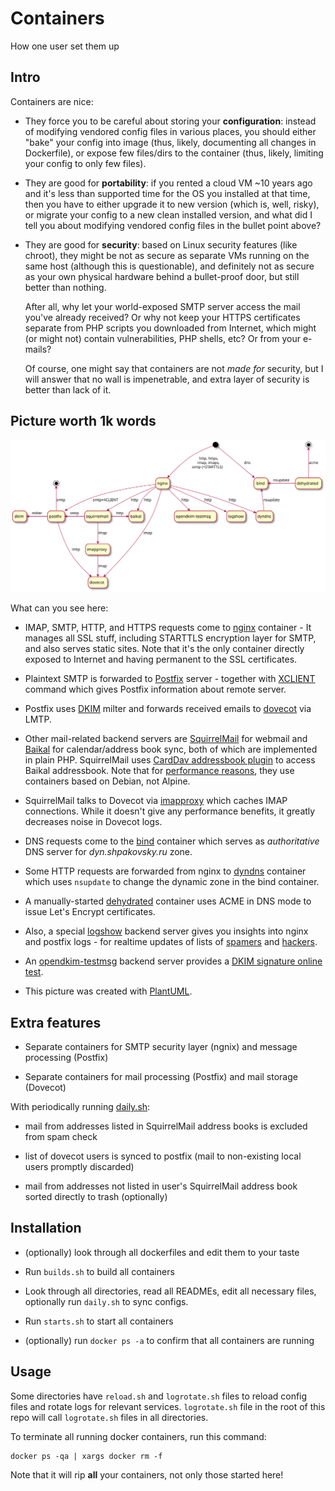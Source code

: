 Containers
==========

How one user set them up

Intro
-----

Containers are nice:

* They force you to be careful about storing your **configuration**:
instead of modifying vendored config files in various places,
you should either "bake" your config into image
(thus, likely, documenting all changes in Dockerfile),
or expose few files/dirs to the container
(thus, likely, limiting your config to only few files).

* They are good for **portability**:
if you rented a cloud VM ~10 years ago and it's less than supported time for the OS you installed at that time,
then you have to either upgrade it to new version
(which is, well, risky),
or migrate your config to a new clean installed version,
and what did I tell you about 
modifying vendored config files in the bullet point above?

* They are good for **security**:
based on Linux security features (like chroot),
they might be not as secure as separate VMs running on the same host
(although this is questionable),
and definitely not as secure as your own physical hardware
behind a bullet-proof door,
but still better than nothing.

	After all, why let your world-exposed SMTP server access the mail you've already received?
	Or why not keep your HTTPS certificates separate from PHP scripts you downloaded from Internet,
	which might (or might not) contain vulnerabilities, PHP shells, etc?
	Or from your e-mails?

	Of course, one might say that containers are not _made for_ security,
	but I will answer that no wall is impenetrable, and extra layer of security is better than lack of it.


Picture worth 1k words
----------------------

![containers overview](containers.svg)

What can you see here:

* IMAP, SMTP, HTTP, and HTTPS requests come to [nginx][] container - It manages all SSL stuff, including STARTTLS encryption layer for SMTP, and also serves static sites.
Note that it's the only container directly exposed to Internet and having permanent to the SSL certificates.

* Plaintext SMTP is forwarded to [Postfix][] server - together with [XCLIENT][] command which gives Postfix information about remote server.

* Postfix uses [DKIM][] milter and forwards received emails to [dovecot][] via LMTP.

* Other mail-related backend servers are [SquirrelMail][] for webmail and [Baikal][] for calendar/address book sync, both of which are implemented in plain PHP.
SquirrelMail uses [CardDav addressbook plugin][abook_carddav] to access Baikal addressbook.
Note that for [performance reasons][alpine-php-perf], they use containers based on Debian, not Alpine.

* SquirrelMail talks to Dovecot via [imapproxy][] which caches IMAP connections.
While it doesn't give any performance benefits, it greatly decreases noise in Dovecot logs.

* DNS requests come to the [bind][] container which serves as _authoritative_ DNS server for _dyn.shpakovsky.ru_ zone.

* Some HTTP requests are forwarded from nginx to [dyndns][] container which uses `nsupdate` to change the dynamic zone in the bind container.

* A manually-started [dehydrated][] container uses ACME in DNS mode to issue Let's Encrypt certificates.

* Also, a special [logshow][] backend server gives you insights into nginx and postfix logs - for realtime updates of lists of [spamers][] and [hackers][].

* An [opendkim-testmsg][] backend server provides a [DKIM signature online test][opendkim-testmsg-online].

* This picture was created with [PlantUML][p1].

[nginx]: nginx.cont/README.md
[Postfix]: postfix.cont/README.md
[XCLIENT]: http://www.postfix.org/XCLIENT_README.html
[dovecot]: dovecot.cont/README.md
[DKIM]: dkim.cont/README.md
[SquirrelMail]: squirrelmail.cont/README.md
[Baikal]: baikal.cont/README.md
[abook_carddav]: https://github.com/Lex-2008/abook_carddav
[alpine-php-perf]: http://alexey.shpakovsky.ru/en/when-not-to-use-alpine.html
[imapproxy]: https://hub.docker.com/r/cheungpat/imapproxy
[bind]: bind.cont/README.md
[dyndns]: dyndns.cont/README.md
[dehydrated]: dehydrated.cont/README.md
[logshow]: logshow.cont/data/html/
[opendkim-testmsg]: opendkim-testmsg.cont/README.md
[opendkim-testmsg-online]: https://opendkim-testmsg.shpakovsky.ru/
[spamers]: http://alexey.shpakovsky.ru/en/spam-emails.html
[hackers]: http://alexey.shpakovsky.ru/en/login-attempts.html
[p1]: http://www.plantuml.com/plantuml/uml/TL8zJyCm4DtzAqwTW3O3QrHLHOW1gMAW6P20mTIciUeFOr-W-VVOpSUraReuT--UtxFUPHsH1soCPhKI4gJns8AGSHUKH-KiO-ztdr0KAx1xPOybr8X-SJhZuiCgmrENpzn5WnvkvjlguRMgDjjRklobh2X1sCXECYTCj3O1dIBh6YYQaMnZumL7oLZ4z07l8dwh8maCI0dPT_xsk7b-UgaksVUmN4ehLYlM0vt3CEsk3WxYe0pnTE9bf0IZDCemijolt3aaOkBrM0awoT4B2Ky9ZJQvzi4TMpPMrydnfr4XI6suqkoyWK9F8vZCqtWqw4Kl2IbfhWvSzokWPv_Jyf0YcZalRKwbG1dHnFqCU8G1x356KjSSjDl7slrDyQdIfRcGTIj2gWIjbR0kaCc_G-DkyTIdtVETaMoTT1gZ_m40


Extra features
--------------

* Separate containers for SMTP security layer (ngnix) and message processing (Postfix)

* Separate containers for mail processing (Postfix) and mail storage (Dovecot)

With periodically running [daily.sh](daily.sh):

* mail from addresses listed in SquirrelMail address books is excluded from spam check

* list of dovecot users is synced to postfix (mail to non-existing local users promptly discarded)

* mail from addresses not listed in user's SquirrelMail address book sorted directly to trash (optionally)


Installation
------------

* (optionally) look through all dockerfiles and edit them to your taste

* Run `builds.sh` to build all containers

* Look through all directories, read all READMEs, edit all necessary files,
optionally run `daily.sh` to sync configs.

* Run `starts.sh` to start all containers

* (optionally) run `docker ps -a` to confirm that all containers are running

Usage
-----

Some directories have `reload.sh` and `logrotate.sh` files to reload config files and rotate logs for relevant services.
`logrotate.sh` file in the root of this repo will call `logrotate.sh` files in all directories.

To terminate all running docker containers, run this command:

	docker ps -qa | xargs docker rm -f

Note that it will rip **all** your containers, not only those started here!
